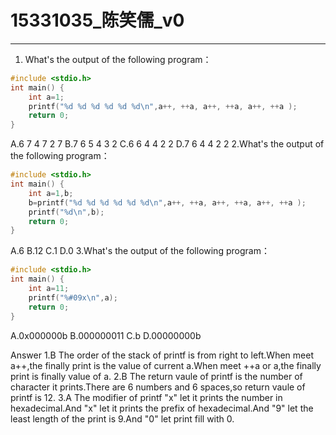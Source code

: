 ﻿# 15331035_陈笑儒_v0

---
1. What's the output of the following program：
``` c
#include <stdio.h>
int main() {
    int a=1;   
	printf("%d %d %d %d %d %d\n",a++, ++a, a++, ++a, a++, ++a );
    return 0;
}
```
A.6 7 4 7 2 7
B.7 6 5 4 3 2
C.6 6 4 4 2 2
D.7 6 4 4 2 2
2.What's the output of the following program：
``` c
#include <stdio.h>
int main() {
    int a=1,b;   
	b=printf("%d %d %d %d %d %d\n",a++, ++a, a++, ++a, a++, ++a );
	printf("%d\n",b);
    return 0;
}
```
A.6
B.12
C.1
D.0
3.What's the output of the following program：
``` c
#include <stdio.h>
int main() {
    int a=11;   
	printf("%#09x\n",a);
    return 0;
}
```
A.0x000000b
B.000000011
C.b
D.00000000b

Answer
1.B
The order of the stack of printf is from right to left.When meet a++,the finally print is the value of current a.When meet ++a or a,the finally print is finally value of a.
2.B
The return vaule of printf is the number of character it prints.There are 6 numbers and 6 spaces,so return vaule of printf is 12.
3.A
The modifier of printf "x" let it prints the number in hexadecimal.And "x" let it prints the prefix of hexadecimal.And "9" let the least length of the print is 9.And "0" let print fill with 0.


